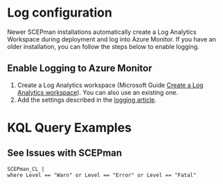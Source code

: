 # Log configuration

Newer SCEPman installations automatically create a Log Analytics Workspace during deployment and log into Azure Monitor. If you have an older installation, you can follow the steps below to enable logging.

## Enable Logging to Azure Monitor

1. Create a Log Analytics workspace (Microsoft Guide [Create a Log Analytics workspace](https://docs.microsoft.com/en-us/azure/azure-monitor/learn/quick-create-workspace#create-a-workspace)). You can also use an existing one.
2. Add the settings described in the [logging article](application-settings/logging.md).

# KQL Query Examples

<!-- ## How many certificates were issued in the last 24 hours?

```kusto
SCEPman_CL |
where TimeGenerated > ago(24h) |
where Message contains "has been issued"
``` -->

## See Issues with SCEPman

```kusto
SCEPman_CL |
where Level == "Warn" or Level == "Error" or Level == "Fatal"
```
